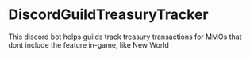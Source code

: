 # DiscordGuildTreasuryTracker
This discord bot helps guilds track treasury transactions for MMOs that dont include the feature in-game, like New World
